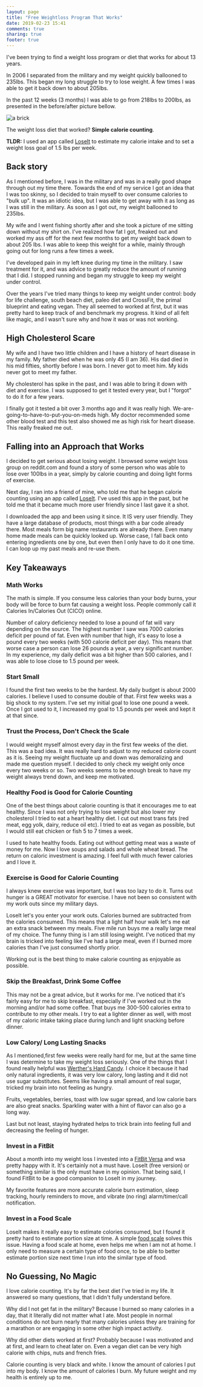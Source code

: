```yaml
---
layout: page
title: "Free Weightloss Program That Works"
date: 2019-02-23 15:41
comments: true
sharing: true
footer: true
---
```


I've been trying to find a weight loss program or diet that works for about 13 years.

In 2006 I separated from the military and my weight quickly ballooned to 235lbs. This began my long struggle to try to lose weight. A few times I was able to get it back down to about 205lbs.

In the past 12 weeks (3 months) I was able to go from 218lbs to 200lbs, as presented in the before/after picture bellow.

![a brick](images/before-after.png "A brick")

The weight loss diet that worked? **Simple calorie counting**.

**TLDR:** I used an app called [LoseIt](https://www.loseit.com/) to estimate my calorie intake and to set a weight loss goal of 1.5 lbs per week.

## Back story

As I mentioned before, I was in the military and was in a really good shape through out my time there. Towards the end of my service I got an idea that I was too skinny, so I decided to train myself to over consume calories to "bulk up". It was an idiotic idea, but I was able to get away with it as long as I was still in the military. As soon as I got out, my weight ballooned to 235lbs.

My wife and I went fishing shortly after and she took a picture of me sitting down without my shirt on. I've realized how fat I got, freaked out and worked my ass off for the next few months to get my weight back down to about 205 lbs. I was able to keep this weight for a while, mainly through going out for long runs a few times a week.

I've developed pain in my left knee during my time in the military. I saw treatment for it, and was advice to greatly reduce the amount of running that I did. I stopped running and began my struggle to keep my weight under control.

Over the years I've tried many things to keep my weight under control: body for life challenge, south beach diet, paleo diet and CrossFit, the primal blueprint and eating vegan. They all seemed to worked at first, but it was pretty hard to keep track of and benchmark my progress. It kind of all felt like magic, and I wasn't sure why and how it was or was not working.

## High Cholesterol Scare

My wife and I have two little children and I have a history of heart disease in my family. My father died when he was only 45 (I am 36). His dad died in his mid fifties, shortly before I was born. I never got to meet him. My kids never got to meet my father.

My cholesterol has spike in the past, and I was able to bring it down with diet and exercise. I was supposed to get it tested every year, but I "forgot" to do it for a few years.

I finally got it tested a bit over 3 months ago and it was really high. We-are-going-to-have-to-put-you-on-meds high. My doctor recommended some other blood test and this test also showed me as high risk for heart disease. This really freaked me out.

## Falling into an Approach that Works

I decided to get serious about losing weight. I browsed some weight loss group on reddit.com and found a story of some person who was able to lose over 100lbs in a year, simply by calorie counting and doing light forms of exercise.

Next day, I ran into a friend of mine, who told me that he began calorie counting using an app called [LoseIt](https://www.loseit.com/). I've used this app in the past, but he told me that it became much more user friendly since I last gave it a shot.

I downloaded the app and been using it since. It IS very user friendly. They have a large database of products, most things with a bar code already there. Most meals form big name restaurants are already there. Even many home made meals can be quickly looked up. Worse case, I fall back onto entering ingredients one by one, but even then I only have to do it one time. I can loop up my past meals and re-use them.

## Key Takeaways

### Math Works

The math is simple. If you consume less calories than your body burns, your body will be force to burn fat causing a weight loss. People commonly call it Calories In/Calories Out (CICO) online.

Number of calory deficiency needed to lose a pound of fat will vary depending on the source. The highest number I saw was 7000 calories deficit per pound of fat. Even with number that high, it's easy to lose a pound every two weeks (with 500 calorie deficit per day). This means that worse case a person can lose 26 pounds a year, a very significant number. In my experience, my daily deficit was a bit higher than 500 calories, and I was able to lose close to 1.5 pound per week.

### Start Small

I found the first two weeks to be the hardest. My daily budget is about 2000 calories. I believe I used to consume double of that. First few weeks was a big shock to my system. I've set my initial goal to lose one pound a week. Once I got used to it, I increased my goal to 1.5 pounds per week and kept it at that since.

### Trust the Process, Don't Check the Scale

I would weight myself almost every day in the first few weeks of the diet. This was a bad idea. It was really hard to adjust to my reduced calorie count as it is. Seeing my weight fluctuate up and down was demoralizing and made me question myself. I decided to only check my weight only once every two weeks or so. Two weeks seems to be enough break to have my weight always trend down, and keep me motivated.

### Healthy Food is Good for Calorie Counting

One of the best things about calorie counting is that it encourages me to eat healthy. Since I was not only trying to lose weight but also lower my cholesterol I tried to eat a heart healthy diet. I cut out most trans fats (red meat, egg yolk, dairy, reduce oil etc). I tried to eat as vegan as possible, but I would still eat chicken or fish 5 to 7 times a week.

I used to hate healthy foods. Eating out without getting meat was a waste of money for me. Now I love soups and salads and whole wheat bread. The return on caloric investment is amazing. I feel full with much fewer calories and I love it.

### Exercise is Good for Calorie Counting

I always knew exercise was important, but I was too lazy to do it. Turns out hunger is a GREAT motivator for exercise. I have not been so consistent with my work outs since my military days.

LoseIt let's you enter your work outs. Calories burned are subtracted from the calories consumed. This means that a light half hour walk let's me eat an extra snack between my meals. Five mile run buys me a really large meal of my choice. The funny thing is I am still losing weight. I've noticed that my brain is tricked into feeling like I've had a large meal, even if I burned more calories than I've just consumed shortly prior.

Working out is the best thing to make calorie counting as enjoyable as possible.

### Skip the Breakfast, Drink Some Coffee

This may not be a great advice, but it works for me. I've noticed that it's fairly easy for me to skip breakfast, especially if I've worked out in the morning and/or had some coffee. That buys me 300-500 calories extra to contribute to my other meals. I try to eat a lighter dinner as well, with most of my caloric intake taking place during lunch and light snacking before dinner.

### Low Calory/ Long Lasting Snacks

As I mentioned,first few weeks were really hard for me, but at the same time I was determine to take my weight loss seriously. One of the things that I found really helpful was [Werther's Hard Candy](https://amzn.to/2BOmEFa). I choice it because it had only natural ingredients, it was very low calory, long lasting and it did not use sugar substitutes. Seems like having a small amount of real sugar, tricked my brain into not feeling as hungry.

Fruits, vegetables, berries, toast with low sugar spread, and low calorie bars are also great snacks. Sparkling water with a hint of flavor can also go a long way.

Last but not least, staying hydrated helps to trick brain into feeling full and decreasing the feeling of hunger.

### Invest in a FitBit

About a month into my weight loss I invested into a [FitBit Versa](https://amzn.to/2ErSIAu) and wsa pretty happy with it. It's certainly not a must have. LoseIt (free version) or something similar is the only must have in my opinion. That being said, I found FitBit to be a good companion to LoseIt in my journey.

My favorite features are more accurate calorie burn estimation, sleep tracking, hourly reminders to move, and vibrate (no ring) alarm/timer/call notification.

### Invest in a Food Scale

LoseIt makes it really easy to estimate colories consumed, but I found it pretty hard to estimate portion size at time. A simple [food scale](https://amzn.to/2VhmKwA) solves this issue. Having a food scale at home, even helps me when I am not at home. I only need to measure a certain type of food once, to be able to better estimate portion size next time I run into the similar type of food.

## No Guessing, No Magic

I love calorie counting. It's by far the best diet I've tried in my life. It answered so many questions, that I didn't fully understand before.

Why did I not get fat in the military? Because I burned so many calories in a day, that it literally did not matter what I ate. Most people in normal conditions do not burn nearly that many calories unless they are training for a marathon or are engaging in some other high impact activity.

Why did other diets worked at first? Probably because I was motivated and at first, and learn to cheat later on. Even a vegan diet can be very high calorie with chips, nuts and french fries.

Calorie counting is very black and white. I know the amount of calories I put into my body. I know the amount of calories I burn. My future weight and my health is entirely up to me.
